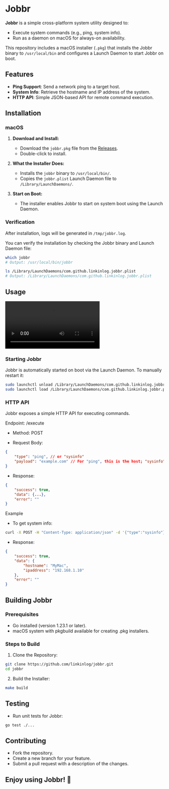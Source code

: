 # Jobbr

**Jobbr** is a simple cross-platform system utility designed to:
- Execute system commands (e.g., ping, system info).
- Run as a daemon on macOS for always-on availability.

This repository includes a macOS installer (`.pkg`) that installs the Jobbr binary to `/usr/local/bin` and configures a Launch Daemon to start Jobbr on boot.

## Features
- **Ping Support**: Send a network ping to a target host.
- **System Info**: Retrieve the hostname and IP address of the system.
- **HTTP API**: Simple JSON-based API for remote command execution.

## Installation

### macOS
1. **Download and Install:**
   - Download the `jobbr.pkg` file from the [Releases](https://github.com/linkinlog/jobbr/releases).
   - Double-click to install.

2. **What the Installer Does:**
   - Installs the `jobbr` binary to `/usr/local/bin/`.
   - Copies the `jobbr.plist` Launch Daemon file to `/Library/LaunchDaemons/`.

3. **Start on Boot:**
   - The installer enables Jobbr to start on system boot using the Launch Daemon.

### Verification
After installation, logs will be generated in `/tmp/jobbr.log`.

You can verify the installation by checking the Jobbr binary and Launch Daemon file:
```bash
which jobbr
# Output: /usr/local/bin/jobbr

ls /Library/LaunchDaemons/com.github.linkinlog.jobbr.plist
# Output: /Library/LaunchDaemons/com.github.linkinlog.jobbr.plist
```

## Usage
![Jobbr Usage](./docs/jobbr.mp4)
### Starting Jobbr
Jobbr is automatically started on boot via the Launch Daemon. To manually restart it:

```bash
sudo launchctl unload /Library/LaunchDaemons/com.github.linkinlog.jobbr.plist
sudo launchctl load /Library/LaunchDaemons/com.github.linkinlog.jobbr.plist
```

### HTTP API
Jobbr exposes a simple HTTP API for executing commands.

Endpoint: /execute
- Method: POST

- Request Body:

```json
{
    "type": "ping", // or "sysinfo"
    "payload": "example.com" // For "ping", this is the host; "sysinfo" has no payload
}
```
- Response:

```json
{
    "success": true,
    "data": {...},
    "error": ""
}
```
Example
- To get system info:

```bash
curl -X POST -H "Content-Type: application/json" -d '{"type":"sysinfo"}' http://localhost:59152/execute
```
- Response:

```json
{
    "success": true,
    "data": {
        "hostname": "MyMac",
        "ipaddress": "192.168.1.10"
    },
    "error": ""
}
```
## Building Jobbr
### Prerequisites
- Go installed (version 1.23.1 or later).
- macOS system with pkgbuild available for creating .pkg installers.

### Steps to Build
1. Clone the Repository:

```bash
git clone https://github.com/linkinlog/jobbr.git
cd jobbr
```
2. Build the Installer:

```bash
make build
```

## Testing
- Run unit tests for Jobbr:
```bash
go test ./...
```
## Contributing
- Fork the repository.
- Create a new branch for your feature.
- Submit a pull request with a description of the changes.

## Enjoy using Jobbr! 🎉
